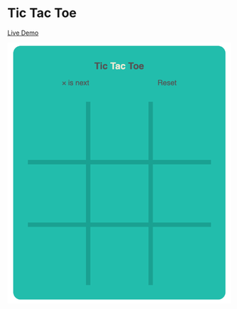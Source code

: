 # Tic Tac Toe

[Live Demo](https://nickmwangemi.github.io/tic-tac-toe/)

![Tic Tac Toe](img/game.png)
